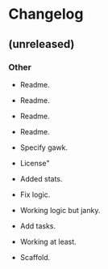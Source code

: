 # Changelog

## (unreleased)

### Other

* Readme.

* Readme.

* Readme.

* Readme.

* Specify gawk.

* License"

* Added stats.

* Fix logic.

* Working logic but janky.

* Add tasks.

* Working at least.

* Scaffold.
